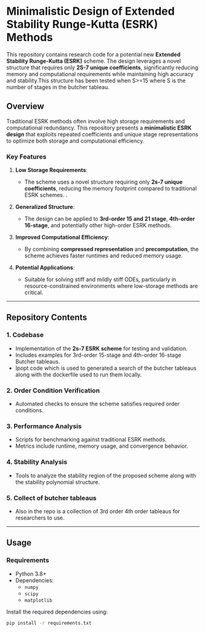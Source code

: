 # Minimalistic Design of Extended Stability Runge-Kutta (ESRK) Methods

This repository contains research code for a potential new **Extended Stability Runge-Kutta (ESRK)** scheme. The design leverages a novel structure that requires only **2S-7 unique coefficients**, significantly reducing memory and computational requirements while maintaining high accuracy and stability.This structure has been tested when S>=15 where S is the number of stages in the butcher tableau.

## Overview

Traditional ESRK methods often involve high storage requirements and computational redundancy. This repository presents a **minimalistic ESRK design** that exploits repeated coefficients and unique stage representations to optimize both storage and computational efficiency.

### Key Features

1. **Low Storage Requirements**:
   - The scheme uses a novel structure requiring only **2s-7 unique coefficients**, reducing the memory footprint compared to traditional ESRK schemes.
.

3. **Generalized Structure**:
   - The design can be applied to **3rd-order 15 and 21 stage**, **4th-order 16-stage**, and potentially other high-order ESRK methods.

4. **Improved Computational Efficiency**:
   - By combining **compressed representation** and **precomputation**, the scheme achieves faster runtimes and reduced memory usage.

5. **Potential Applications**:
   - Suitable for solving stiff and mildly stiff ODEs, particularly in resource-constrained environments where low-storage methods are critical.

---

## Repository Contents

### 1. **Codebase**
   - Implementation of the **2s-7 ESRK scheme** for testing and validation.
   - Includes examples for 3rd-order 15-stage and 4th-order 16-stage Butcher tableaus.
   - Ipopt code which is used to generated a search of the butcher tableaus along with the dockerfile used to run them locally.

### 2. **Order Condition Verification**
   - Automated checks to ensure the scheme satisfies required order conditions.

### 3. **Performance Analysis**
   - Scripts for benchmarking against traditional ESRK methods.
   - Metrics include runtime, memory usage, and convergence behavior.

### 4. **Stability Analysis**
   - Tools to analyze the stability region of the proposed scheme along with the stability polynomial structure.
### 5. **Collect of butcher tableaus**
   -  Also in the repo is a collection of 3rd order 4th order tableaus for researchers to use.
     

---

## Usage

### Requirements
- Python 3.8+
- Dependencies:
  - `numpy`
  - `scipy`
  - `matplotlib`

Install the required dependencies using:
```bash
pip install -r requirements.txt
